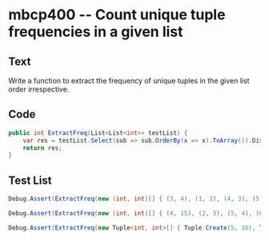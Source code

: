 # mbcp400 -- Count unique tuple frequencies in a given list

## Text

Write a function to extract the frequency of unique tuples in the given list order irrespective.

## Code

```csharp
public int ExtractFreq(List<List<int>> testList) {
    var res = testList.Select(sub => sub.OrderBy(x => x).ToArray()).Distinct().Count();
    return res;
}
```

## Test List

```csharp
Debug.Assert(ExtractFreq(new (int, int)[] { (3, 4), (1, 2), (4, 3), (5, 6) }) == 3);
```

```csharp
Debug.Assert(ExtractFreq(new (int, int)[] { (4, 15), (2, 3), (5, 4), (6, 7) }) == 4);
```

```csharp
Debug.Assert(ExtractFreq(new Tuple<int, int>[] { Tuple.Create(5, 16), Tuple.Create(2, 3), Tuple.Create(6, 5), Tuple.Create(6, 9) }) == 4);
```
